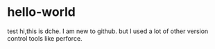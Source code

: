 # hello-world
test
hi,this is dche.
I am new to github. but I used a lot of other version control tools like perforce.

